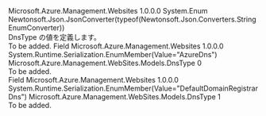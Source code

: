 <Type Name="DnsType" FullName="Microsoft.Azure.Management.WebSites.Models.DnsType">
  <TypeSignature Language="C#" Value="public enum DnsType" />
  <TypeSignature Language="ILAsm" Value=".class public auto ansi sealed DnsType extends System.Enum" />
  <TypeSignature Language="DocId" Value="T:Microsoft.Azure.Management.WebSites.Models.DnsType" />
  <TypeSignature Language="VB.NET" Value="Public Enum DnsType" />
  <TypeSignature Language="F#" Value="type DnsType = " />
  <AssemblyInfo>
    <AssemblyName>Microsoft.Azure.Management.Websites</AssemblyName>
    <AssemblyVersion>1.0.0.0</AssemblyVersion>
  </AssemblyInfo>
  <Base>
    <BaseTypeName>System.Enum</BaseTypeName>
  </Base>
  <Attributes>
    <Attribute>
      <AttributeName>Newtonsoft.Json.JsonConverter(typeof(Newtonsoft.Json.Converters.StringEnumConverter))</AttributeName>
    </Attribute>
  </Attributes>
  <Docs>
    <summary>
            DnsType の値を定義します。
            </summary>
    <remarks>To be added.</remarks>
  </Docs>
  <Members>
    <Member MemberName="AzureDns">
      <MemberSignature Language="C#" Value="AzureDns" />
      <MemberSignature Language="ILAsm" Value=".field public static literal valuetype Microsoft.Azure.Management.WebSites.Models.DnsType AzureDns = int32(0)" />
      <MemberSignature Language="DocId" Value="F:Microsoft.Azure.Management.WebSites.Models.DnsType.AzureDns" />
      <MemberSignature Language="VB.NET" Value="AzureDns" />
      <MemberSignature Language="F#" Value="AzureDns = 0" Usage="Microsoft.Azure.Management.WebSites.Models.DnsType.AzureDns" />
      <MemberType>Field</MemberType>
      <AssemblyInfo>
        <AssemblyName>Microsoft.Azure.Management.Websites</AssemblyName>
        <AssemblyVersion>1.0.0.0</AssemblyVersion>
      </AssemblyInfo>
      <Attributes>
        <Attribute>
          <AttributeName>System.Runtime.Serialization.EnumMember(Value="AzureDns")</AttributeName>
        </Attribute>
      </Attributes>
      <ReturnValue>
        <ReturnType>Microsoft.Azure.Management.WebSites.Models.DnsType</ReturnType>
      </ReturnValue>
      <MemberValue>0</MemberValue>
      <Docs>
        <summary>To be added.</summary>
      </Docs>
    </Member>
    <Member MemberName="DefaultDomainRegistrarDns">
      <MemberSignature Language="C#" Value="DefaultDomainRegistrarDns" />
      <MemberSignature Language="ILAsm" Value=".field public static literal valuetype Microsoft.Azure.Management.WebSites.Models.DnsType DefaultDomainRegistrarDns = int32(1)" />
      <MemberSignature Language="DocId" Value="F:Microsoft.Azure.Management.WebSites.Models.DnsType.DefaultDomainRegistrarDns" />
      <MemberSignature Language="VB.NET" Value="DefaultDomainRegistrarDns" />
      <MemberSignature Language="F#" Value="DefaultDomainRegistrarDns = 1" Usage="Microsoft.Azure.Management.WebSites.Models.DnsType.DefaultDomainRegistrarDns" />
      <MemberType>Field</MemberType>
      <AssemblyInfo>
        <AssemblyName>Microsoft.Azure.Management.Websites</AssemblyName>
        <AssemblyVersion>1.0.0.0</AssemblyVersion>
      </AssemblyInfo>
      <Attributes>
        <Attribute>
          <AttributeName>System.Runtime.Serialization.EnumMember(Value="DefaultDomainRegistrarDns")</AttributeName>
        </Attribute>
      </Attributes>
      <ReturnValue>
        <ReturnType>Microsoft.Azure.Management.WebSites.Models.DnsType</ReturnType>
      </ReturnValue>
      <MemberValue>1</MemberValue>
      <Docs>
        <summary>To be added.</summary>
      </Docs>
    </Member>
  </Members>
</Type>